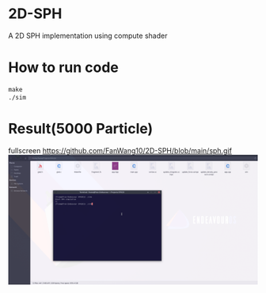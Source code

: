 # 2D-SPH
A 2D SPH implementation using compute shader

# How to run code
```
make
./sim
```
# Result(5000 Particle)
fullscreen
https://github.com/FanWang10/2D-SPH/blob/main/sph.gif
![Alt Text](https://github.com/FanWang10/2D-SPH/blob/main/sph.gif)
